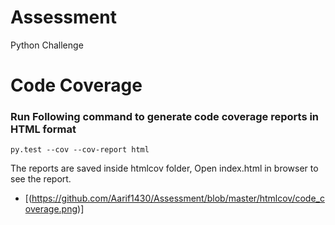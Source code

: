 # Assessment
Python Challenge

# Code Coverage
### Run Following command to generate code coverage reports in HTML format
    py.test --cov --cov-report html
The reports are saved inside htmlcov folder, Open index.html in browser to see the report.
- [(https://github.com/Aarif1430/Assessment/blob/master/htmlcov/code_coverage.png)]
